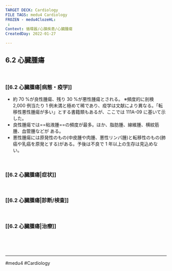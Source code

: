 ```yaml
---
TARGET DECK: Cardiology
FILE TAGS: medu4 Cardiology
FROZEN - medu4ClozeHL:
 : 
Context: 循環器/心膜疾患/心臓腫瘍
CreatedDay: 2022-01-27

---
```


## 6.2 心臓腫瘍

<br>

### [[6.2 心臓腫瘍|病態・疫学]]
* 約 70 %が良性腫瘍、残り 30 %が悪性腫瘍とされる。
※頻度的に剖検 2,000 例当たり 1 例未満と極めて稀であり、疫学は文献により異なる。「転移性悪性腫瘍が多い」とする書籍類もあるが、ここでは 111A-09 に基いて示した。
* 良性腫瘍では==粘液腫==の頻度が最多。ほか、脂肪腫、線維腫、横紋筋腫、血管腫などが
ある。 
* 悪性腫瘍には原発性のもの(中皮腫や肉腫、悪性リンパ腫)と転移性のもの(肺癌や乳癌を原発とする)がある。予後は不良で 1 年以上の生存は見込めない。
<!--ID: 1643709296581-->



<br>

### [[6.2 心臓腫瘍|症状]]


<br>

### [[6.2 心臓腫瘍|診断/検査]]


<br>

### [[6.2 心臓腫瘍|治療]]


<br><br><br>

---
#medu4 #Cardiology